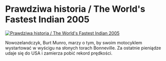 Prawdziwa historia / The World's Fastest Indian 2005 
=============
[![Prawdziwa historia / The World's Fastest Indian 2005 ](http://vidos.pl/images/player.gif)](http://vidos.pl/prawdziwa-historia-the-world-s-fastest-indian-2005)

 Nowozelandczyk, Burt Munro, marzy o tym, by swoim motocyklem wystartować w wyścigu na słonych torach Bonneville. Za ostatnie pieniądze udaje się do USA i zamierza pobić rekord prędkości.
